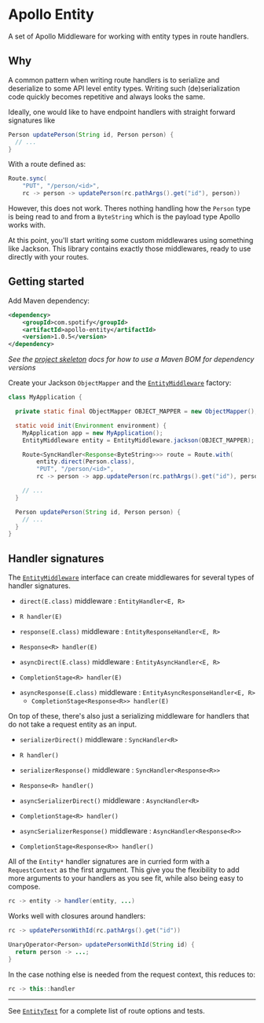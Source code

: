 Apollo Entity
=============

A set of Apollo Middleware for working with entity types in route handlers.

## Why

A common pattern when writing route handlers is to serialize and deserialize to some API level
entity types. Writing such (de)serialization code quickly becomes repetitive and always looks
the same.

Ideally, one would like to have endpoint handlers with straight forward signatures like

```java
Person updatePerson(String id, Person person) {
  // ...
}
```

With a route defined as:

```java
Route.sync(
    "PUT", "/person/<id>",
    rc -> person -> updatePerson(rc.pathArgs().get("id"), person))
```

However, this does not work. Theres nothing handling how the `Person` type is being read to and
from a `ByteString` which is the payload type Apollo works with.

At this point, you'll start writing some custom middlewares using something like Jackson. This
library contains exactly those middlewares, ready to use directly with your routes.


## Getting started

Add Maven dependency:

```xml
<dependency>
    <groupId>com.spotify</groupId>
    <artifactId>apollo-entity</artifactId>
    <version>1.0.5</version>
</dependency>
```

_See the [project skeleton] docs for how to use a Maven BOM for dependency versions_

Create your Jackson `ObjectMapper` and the [`EntityMiddleware`][1] factory:

```java
class MyApplication {

  private static final ObjectMapper OBJECT_MAPPER = new ObjectMapper();

  static void init(Environment environment) {
    MyApplication app = new MyApplication();
    EntityMiddleware entity = EntityMiddleware.jackson(OBJECT_MAPPER);

    Route<SyncHandler<Response<ByteString>>> route = Route.with(
        entity.direct(Person.class),
        "PUT", "/person/<id>",
        rc -> person -> app.updatePerson(rc.pathArgs().get("id"), person));

    // ...
  }

  Person updatePerson(String id, Person person) {
    // ...
  }
}
```

## Handler signatures

The [`EntityMiddleware`][1] interface can create middlewares for several types of handler
signatures.

* `direct(E.class)` middleware : `EntityHandler<E, R>`
 - `R handler(E)`
* `response(E.class)` middleware : `EntityResponseHandler<E, R>`
 - `Response<R> handler(E)`
* `asyncDirect(E.class)` middleware : `EntityAsyncHandler<E, R>`
 - `CompletionStage<R> handler(E)`
* `asyncResponse(E.class)` middleware : `EntityAsyncResponseHandler<E, R>`
  - `CompletionStage<Response<R>> handler(E)`

On top of these, there's also just a serializing middleware for handlers that do not take a
request entity as an input.

* `serializerDirect()` middleware : `SyncHandler<R>`
 - `R handler()`
* `serializerResponse()` middleware : `SyncHandler<Response<R>>`
 - `Response<R> handler()`
* `asyncSerializerDirect()` middleware : `AsyncHandler<R>`
 - `CompletionStage<R> handler()`
* `asyncSerializerResponse()` middleware : `AsyncHandler<Response<R>>`
 - `CompletionStage<Response<R>> handler()`

All of the `Entity*` handler signatures are in curried form with a `RequestContext` as the first
argument. This give you the flexibility to add more arguments to your handlers as you see fit,
while also being easy to compose.

```java
rc -> entity -> handler(entity, ...)
```

Works well with closures around handlers:

```java
rc -> updatePersonWithId(rc.pathArgs().get("id"))

UnaryOperator<Person> updatePersonWithId(String id) {
  return person -> ...;
}
```

In the case nothing else is needed from the request context, this reduces to:

```java
rc -> this::handler
```

---

See [`EntityTest`][2] for a complete list of route options and tests.

[1]: src/main/java/com/spotify/apollo/entity/EntityMiddleware.java
[2]: src/test/java/com/spotify/apollo/entity/EntityTest.java
[project skeleton]: https://github.com/spotify/apollo/tree/master/apollo-http-service#maven
